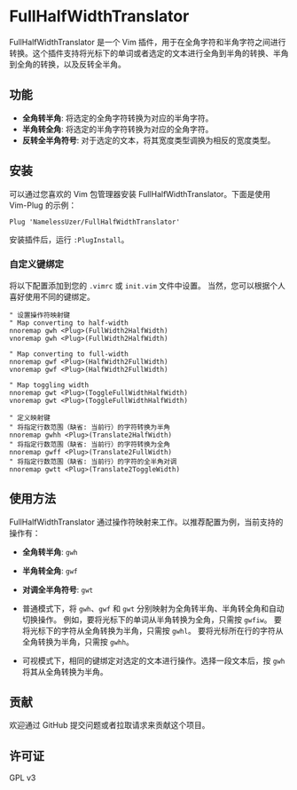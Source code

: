 # FullHalfWidthTranslator

FullHalfWidthTranslator 是一个 Vim 插件，用于在全角字符和半角字符之间进行转换。这个插件支持将光标下的单词或者选定的文本进行全角到半角的转换、半角到全角的转换，以及反转全半角。

## 功能

- **全角转半角**: 将选定的全角字符转换为对应的半角字符。
- **半角转全角**: 将选定的半角字符转换为对应的全角字符。
- **反转全半角符号**: 对于选定的文本，将其宽度类型调换为相反的宽度类型。

## 安装

可以通过您喜欢的 Vim 包管理器安装 FullHalfWidthTranslator。下面是使用 Vim-Plug 的示例：

```
Plug 'NamelessUzer/FullHalfWidthTranslator'
```

安装插件后，运行 `:PlugInstall`。

### 自定义键绑定

将以下配置添加到您的 `.vimrc` 或 `init.vim` 文件中设置。
当然，您可以根据个人喜好使用不同的键绑定。

```VimL
" 设置操作符映射键
" Map converting to half-width
nnoremap gwh <Plug>(FullWidth2HalfWidth)
vnoremap gwh <Plug>(FullWidth2HalfWidth)

" Map converting to full-width
nnoremap gwf <Plug>(HalfWidth2FullWidth)
vnoremap gwf <Plug>(HalfWidth2FullWidth)

" Map toggling width
nnoremap gwt <Plug>(ToggleFullWidthHalfWidth)
vnoremap gwt <Plug>(ToggleFullWidthHalfWidth)

" 定义映射键
" 将指定行数范围（缺省: 当前行）的字符转换为半角
nnoremap gwhh <Plug>(Translate2HalfWidth)
" 将指定行数范围（缺省: 当前行）的字符转换为全角
nnoremap gwff <Plug>(Translate2FullWidth)
" 将指定行数范围（缺省: 当前行）的字符的全半角对调
nnoremap gwtt <Plug>(Translate2ToggleWidth)
```

## 使用方法

FullHalfWidthTranslator 通过操作符映射来工作。以推荐配置为例，当前支持的操作有：

- **全角转半角**: `gwh`
- **半角转全角**: `gwf`
- **对调全半角符号**: `gwt`

- 普通模式下，将 `gwh`、`gwf` 和 `gwt` 分别映射为全角转半角、半角转全角和自动切换操作。
  例如，要将光标下的单词从半角转换为全角，只需按 `gwfiw`。
  要将光标下的字符从全角转换为半角，只需按 `gwhl`。
  要将光标所在行的字符从全角转换为半角，只需按 `gwhh`。
- 可视模式下，相同的键绑定对选定的文本进行操作。选择一段文本后，按 `gwh` 将其从全角转换为半角。

## 贡献

欢迎通过 GitHub 提交问题或者拉取请求来贡献这个项目。

## 许可证

GPL v3
